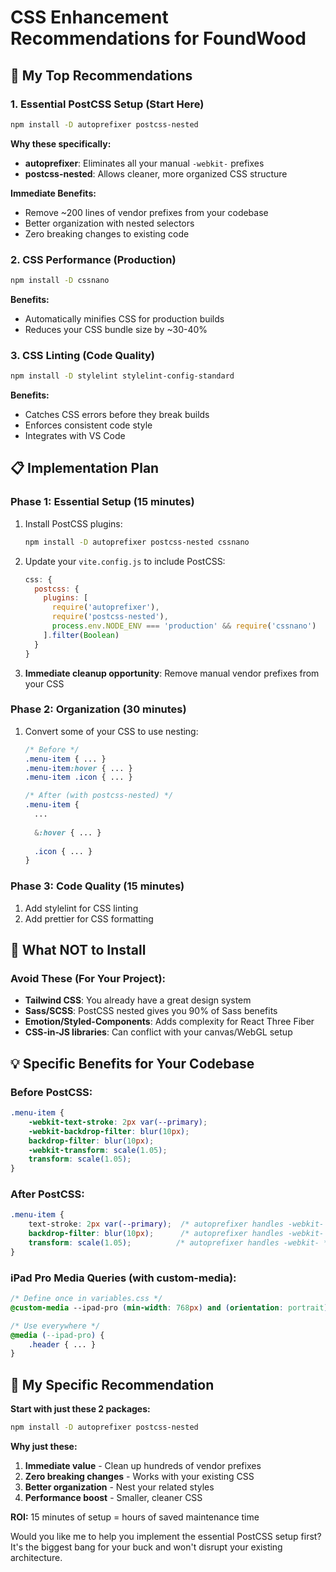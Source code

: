 # CSS Enhancement Recommendations for FoundWood

## 🎯 **My Top Recommendations**

### **1. Essential PostCSS Setup (Start Here)**
```bash
npm install -D autoprefixer postcss-nested
```

**Why these specifically:**
- **autoprefixer**: Eliminates all your manual `-webkit-` prefixes
- **postcss-nested**: Allows cleaner, more organized CSS structure

**Immediate Benefits:**
- Remove ~200 lines of vendor prefixes from your codebase
- Better organization with nested selectors
- Zero breaking changes to existing code

### **2. CSS Performance (Production)**
```bash
npm install -D cssnano
```

**Benefits:**
- Automatically minifies CSS for production builds
- Reduces your CSS bundle size by ~30-40%

### **3. CSS Linting (Code Quality)**
```bash
npm install -D stylelint stylelint-config-standard
```

**Benefits:**
- Catches CSS errors before they break builds
- Enforces consistent code style
- Integrates with VS Code

## 📋 **Implementation Plan**

### **Phase 1: Essential Setup (15 minutes)**
1. Install PostCSS plugins:
   ```bash
   npm install -D autoprefixer postcss-nested cssnano
   ```

2. Update your `vite.config.js` to include PostCSS:
   ```js
   css: {
     postcss: {
       plugins: [
         require('autoprefixer'),
         require('postcss-nested'),
         process.env.NODE_ENV === 'production' && require('cssnano')
       ].filter(Boolean)
     }
   }
   ```

3. **Immediate cleanup opportunity**: Remove manual vendor prefixes from your CSS

### **Phase 2: Organization (30 minutes)**
1. Convert some of your CSS to use nesting:
   ```css
   /* Before */
   .menu-item { ... }
   .menu-item:hover { ... }
   .menu-item .icon { ... }

   /* After (with postcss-nested) */
   .menu-item {
     ...
     
     &:hover { ... }
     
     .icon { ... }
   }
   ```

### **Phase 3: Code Quality (15 minutes)**
1. Add stylelint for CSS linting
2. Add prettier for CSS formatting

## 🚫 **What NOT to Install**

### **Avoid These (For Your Project):**
- **Tailwind CSS**: You already have a great design system
- **Sass/SCSS**: PostCSS nested gives you 90% of Sass benefits
- **Emotion/Styled-Components**: Adds complexity for React Three Fiber
- **CSS-in-JS libraries**: Can conflict with your canvas/WebGL setup

## 💡 **Specific Benefits for Your Codebase**

### **Before PostCSS:**
```css
.menu-item {
    -webkit-text-stroke: 2px var(--primary);
    -webkit-backdrop-filter: blur(10px);
    backdrop-filter: blur(10px);
    -webkit-transform: scale(1.05);
    transform: scale(1.05);
}
```

### **After PostCSS:**
```css
.menu-item {
    text-stroke: 2px var(--primary);  /* autoprefixer handles -webkit- */
    backdrop-filter: blur(10px);      /* autoprefixer handles -webkit- */
    transform: scale(1.05);          /* autoprefixer handles -webkit- */
}
```

### **iPad Pro Media Queries (with custom-media):**
```css
/* Define once in variables.css */
@custom-media --ipad-pro (min-width: 768px) and (orientation: portrait);

/* Use everywhere */
@media (--ipad-pro) {
    .header { ... }
}
```

## 🎯 **My Specific Recommendation**

**Start with just these 2 packages:**
```bash
npm install -D autoprefixer postcss-nested
```

**Why just these:**
1. **Immediate value** - Clean up hundreds of vendor prefixes
2. **Zero breaking changes** - Works with your existing CSS
3. **Better organization** - Nest your related styles
4. **Performance boost** - Smaller, cleaner CSS

**ROI:** 15 minutes of setup = hours of saved maintenance time

Would you like me to help you implement the essential PostCSS setup first? It's the biggest bang for your buck and won't disrupt your existing architecture.
